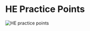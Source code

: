 # HE Practice Points 
![HE practice points](https://user-images.githubusercontent.com/100822443/156497826-ced4bd4c-7b40-424c-8cc7-6de2f09fcab9.png)
